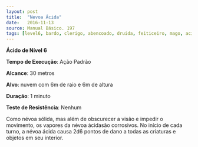 ```yaml
---
layout: post
title:  "Nevoa Ácida"
date:   2016-11-13
source: Manual Básico. 197
tags: [level6, bardo, clerigo, abencoado, druida, feiticeiro, mago, acido, padrao, metros, outro, minuto, nenhum]
---
```


**Ácido de Nível 6**

**Tempo de Execução**: Ação Padrão

**Alcance**: 30 metros

**Alvo**: nuvem com 6m de raio e 6m de altura

**Duração**: 1 minuto

**Teste de Resistência**: Nenhum

Como névoa sólida, mas além de obscurecer a visão e impedir o movimento, os vapores da névoa ácidasão corrosivos. No início de cada turno, a névoa ácida causa 2d6 pontos de dano a todas as criaturas e objetos em seu interior.
